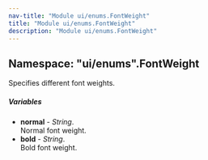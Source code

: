 ```yaml
---
nav-title: "Module ui/enums.FontWeight"
title: "Module ui/enums.FontWeight"
description: "Module ui/enums.FontWeight"
---
```

## Namespace: "ui/enums".FontWeight
Specifies different font weights.

##### Variables
 - **normal** - _String_.    
  Normal font weight.
 - **bold** - _String_.    
  Bold font weight.